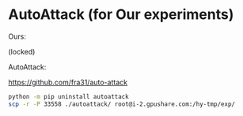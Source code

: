 # AutoAttack (for Our experiments)

Ours:

(locked)

AutoAttack:

https://github.com/fra31/auto-attack

```sh
python -m pip uninstall autoattack
scp -r -P 33558 ./autoattack/ root@i-2.gpushare.com:/hy-tmp/exp/
```
